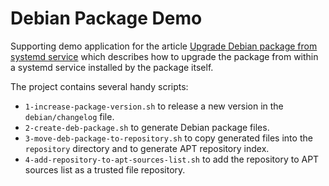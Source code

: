 # Debian Package Demo

Supporting demo application for the article [Upgrade Debian package from systemd service](https://vkuzel.com/upgrade-debian-package-from-systemd-service) which describes how to upgrade the package from within a systemd service installed by the package itself.

The project contains several handy scripts:

* `1-increase-package-version.sh` to release a new version in the `debian/changelog` file.
* `2-create-deb-package.sh` to generate Debian package files.
* `3-move-deb-package-to-repository.sh` to copy generated files into the `repository` directory and to generate APT repository index.
* `4-add-repository-to-apt-sources-list.sh` to add the repository to APT sources list as a trusted file repository.

